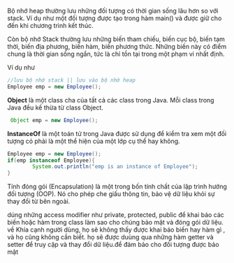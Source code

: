 Bộ nhớ heap thường lưu những đối tượng có thời gian sống lâu hơn so với stack. Ví dụ như một đối tượng được tạo trong
hàm main() và được giữ cho đến khi chương trình kết thúc.

Còn bộ nhớ Stack thường lưu những biến tham chiếu, biến cục bộ, biến tạm thời, biến địa phương, biến hàm, biến phương
thức.
Những biến này có điểm chung là thời gian sống ngắn, tức là chỉ tồn tại trong một phạm vi nhất định.

Ví dụ như

```java
//lưu bộ nhớ stack || lưu vào bộ nhớ heap
Employee emp = new Employee();
```

**Object** là một class cha của tất cả các class trong Java.
Mỗi class trong Java đều kế thừa từ class Object.

```java
 Object emp = new Employee();
```

**InstanceOf** là một toán tử trong Java được sử dụng để kiểm tra xem một đối tượng có phải là một thể hiện của một lớp
cụ thể hay không.

```java
Employee emp = new Employee();
if(emp instanceof Employee){
        System.out.println("emp is an instance of Employee");
}
```

Tính đóng gói (Encapsulation) là một trong bốn tính chất của lập trình hướng đối tượng (OOP).
Nó cho phép che giấu thông tin, bảo vệ dữ liệu khỏi sự thay đổi từ bên ngoài.

dúng những access modifier như private, protected, public để khai báo các biến hoặc hàm trong class
làm sao cho chúng bảo mật và đóng gói dữ liệu.
về Khía cạnh người dùng, họ sẽ không thấy được khai báo biến hay hàm gì , và họ cũng không cần biết.
họ sẽ được duùng qua những hàm getter và setter để truy cập và thay đổi dữ liệu.để đảm bảo cho đối tượng được bảo mật

```java

